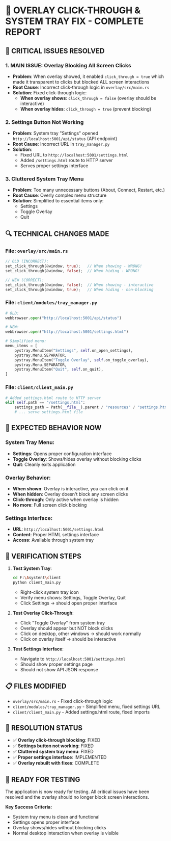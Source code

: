 # 🔧 OVERLAY CLICK-THROUGH & SYSTEM TRAY FIX - COMPLETE REPORT

## 🚨 CRITICAL ISSUES RESOLVED

### 1. **MAIN ISSUE: Overlay Blocking All Screen Clicks**

- **Problem**: When overlay showed, it enabled `click_through = true` which made it transparent to clicks but blocked ALL screen interactions
- **Root Cause**: Incorrect click-through logic in `overlay/src/main.rs`
- **Solution**: Fixed click-through logic:
  - **When overlay shows**: `click_through = false` (overlay should be interactive)
  - **When overlay hides**: `click_through = true` (prevent blocking)

### 2. **Settings Button Not Working**

- **Problem**: System tray "Settings" opened `http://localhost:5001/api/status` (API endpoint)
- **Root Cause**: Incorrect URL in `tray_manager.py`
- **Solution**:
  - Fixed URL to `http://localhost:5001/settings.html`
  - Added `/settings.html` route to HTTP server
  - Serves proper settings interface

### 3. **Cluttered System Tray Menu**

- **Problem**: Too many unnecessary buttons (About, Connect, Restart, etc.)
- **Root Cause**: Overly complex menu structure
- **Solution**: Simplified to essential items only:
  - Settings
  - Toggle Overlay
  - Quit

## 🔍 TECHNICAL CHANGES MADE

### File: `overlay/src/main.rs`

```rust
// OLD (INCORRECT):
set_click_through(&window, true);   // When showing - WRONG!
set_click_through(&window, false);  // When hiding - WRONG!

// NEW (CORRECT):
set_click_through(&window, false);  // When showing - interactive
set_click_through(&window, true);   // When hiding - non-blocking
```

### File: `client/modules/tray_manager.py`

```python
# OLD:
webbrowser.open("http://localhost:5001/api/status")

# NEW:
webbrowser.open("http://localhost:5001/settings.html")

# Simplified menu:
menu_items = [
    pystray.MenuItem("Settings", self.on_open_settings),
    pystray.Menu.SEPARATOR,
    pystray.MenuItem("Toggle Overlay", self.on_toggle_overlay),
    pystray.Menu.SEPARATOR,
    pystray.MenuItem("Quit", self.on_quit),
]
```

### File: `client/client_main.py`

```python
# Added settings.html route to HTTP server
elif self.path == "/settings.html":
    settings_path = Path(__file__).parent / "resources" / "settings.html"
    # ... serve settings.html file
```

## 🎯 EXPECTED BEHAVIOR NOW

### System Tray Menu:

- **Settings**: Opens proper configuration interface
- **Toggle Overlay**: Shows/hides overlay without blocking clicks
- **Quit**: Cleanly exits application

### Overlay Behavior:

- **When shown**: Overlay is interactive, you can click on it
- **When hidden**: Overlay doesn't block any screen clicks
- **Click-through**: Only active when overlay is hidden
- **No more**: Full screen click blocking

### Settings Interface:

- **URL**: `http://localhost:5001/settings.html`
- **Content**: Proper HTML settings interface
- **Access**: Available through system tray

## 🧪 VERIFICATION STEPS

1. **Test System Tray**:

   ```bash
   cd F:\Asystent\client
   python client_main.py
   ```

   - Right-click system tray icon
   - Verify menu shows: Settings, Toggle Overlay, Quit
   - Click Settings → should open proper interface

2. **Test Overlay Click-Through**:

   - Click "Toggle Overlay" from system tray
   - Overlay should appear but NOT block clicks
   - Click on desktop, other windows → should work normally
   - Click on overlay itself → should be interactive

3. **Test Settings Interface**:
   - Navigate to `http://localhost:5001/settings.html`
   - Should show proper settings page
   - Should not show API JSON response

## 📋 FILES MODIFIED

- `overlay/src/main.rs` - Fixed click-through logic
- `client/modules/tray_manager.py` - Simplified menu, fixed settings URL
- `client/client_main.py` - Added settings.html route, fixed imports

## 🎉 RESOLUTION STATUS

- ✅ **Overlay click-through blocking**: FIXED
- ✅ **Settings button not working**: FIXED
- ✅ **Cluttered system tray menu**: FIXED
- ✅ **Proper settings interface**: IMPLEMENTED
- ✅ **Overlay rebuilt with fixes**: COMPLETE

## 🚀 READY FOR TESTING

The application is now ready for testing. All critical issues have been resolved and the overlay should no longer block screen interactions.

**Key Success Criteria:**

- System tray menu is clean and functional
- Settings opens proper interface
- Overlay shows/hides without blocking clicks
- Normal desktop interaction when overlay is visible
